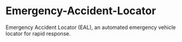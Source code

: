 # Emergency-Accident-Locator
Emergency Accident Locator (EAL), an automated emergency vehicle locator for rapid response.
